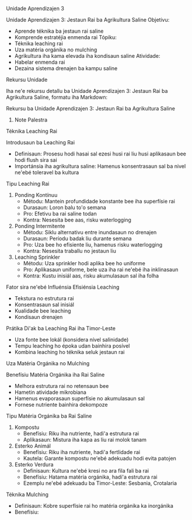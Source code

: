 Unidade Aprendizajen 3

Unidade Aprendizajen 3: Jestaun Rai ba Agrikultura Saline
Objetivu:
  * Aprende téknika ba jestaun rai saline
  * Komprende estratéjia enmenda rai
Tópiku:
  * Téknika leaching rai
  * Uza matéria orgánika no mulching
  * Agrikultura iha kama elevada iha kondisaun saline
Atividade:
  * Habelar enmenda rai
  * Dezaina sistema drenajen ba kampu saline

Rekursu Unidade

Iha ne'e rekursu detallu ba Unidade Aprendizajen 3: Jestaun Rai ba Agrikultura Saline, formatu iha Markdown:

Rekursu ba Unidade Aprendizajen 3: Jestaun Rai ba Agrikultura Saline

1. Note Palestra

Téknika Leaching Rai

Introdusaun ba Leaching Rai
- Definisaun: Prosesu hodi hasai sal ezesi husi rai liu husi aplikasaun bee hodi flush sira sai
- Importánsia iha agrikultura saline: Hamenus konsentrasaun sal ba nivel ne'ebé toleravel ba kultura

Tipu Leaching Rai
1. Ponding Kontínuu
   - Métodu: Mantein profundidade konstante bee iha superfísie rai
   - Durasaun: Loron balu to'o semana
   - Pro: Efetivu ba rai saline todan
   - Kontra: Nesesita bee aas, risku waterlogging
2. Ponding Intermitente
   - Métodu: Siklu alternativu entre inundasaun no drenajen
   - Durasaun: Períodu badak liu durante semana
   - Pro: Uza bee ho efisiente liu, hamenus risku waterlogging
   - Kontra: Nesesita traballu no jestaun liu
3. Leaching Sprinkler
   - Métodu: Uza sprinkler hodi aplika bee ho uniforme
   - Pro: Aplikasaun uniforme, bele uza iha rai ne'ebé iha inklinasaun
   - Kontra: Kustu inisiál aas, risku akumulasaun sal iha folha

Fator sira ne'ebé Influénsia Efisiénsia Leaching
- Tekstura no estrutura rai
- Konsentrasaun sal inisiál
- Kualidade bee leaching
- Kondisaun drenajen

Prátika Di'ak ba Leaching Rai iha Timor-Leste
- Uza fonte bee lokál (konsidera nível salinidade)
- Tempu leaching ho époka udan bainhira posível
- Kombina leaching ho téknika seluk jestaun rai

Uza Matéria Orgánika no Mulching

Benefísiu Matéria Orgánika iha Rai Saline
- Melhora estrutura rai no retensaun bee
- Hametin atividade mikrobiana
- Hamenus evaporasaun superfísie no akumulasaun sal
- Fornese nutriente bainhira dekompoze

Tipu Matéria Orgánika ba Rai Saline
1. Kompostu
   - Benefísiu: Riku iha nutriente, hadi'a estrutura rai
   - Aplikasaun: Mistura iha kapa as liu rai molok tanam
2. Esterko Animál
   - Benefísiu: Riku iha nutriente, hadi'a fertlidade rai
   - Kautela: Garante kompostu ne'ebé adekuadu hodi evita patojen
3. Esterko Verdura
   - Definisaun: Kultura ne'ebé kresi no ara fila fali ba rai
   - Benefísiu: Hatama matéria orgánika, hadi'a estrutura rai
   - Ezemplu ne'ebé adekuadu ba Timor-Leste: Sesbania, Crotalaria

Téknika Mulching
- Definisaun: Kobre superfísie rai ho matéria orgánika ka inorgánika
- Benefísiu: